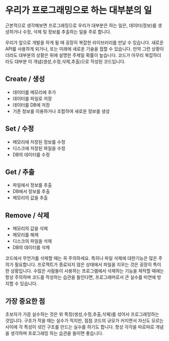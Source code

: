 # 우리가 프로그래밍으로 하는 대부분의 일
근본적으로 생각해보면 프로그래밍으로 우리가 대부분은 하는 일은,
데이터(정보)를 생성하거나 수정, 삭제 및 정보를 추출하는 일을 주로 합니다.

우리가 앞으로 개발을 하게 될 때 굉장히 복잡한 라이브러리를 만날 수 있습니다.
새로운 API를 사용하게 되거나, 또는 미래에 새로운 기술을 접할 수 있습니다.
만약 그런 상황이더라도 대부분의 상황은 위에 설명한 주제일 확률이 높습니다.
코드가 아무리 복잡하더라도 대부분 이 개념(생성,수정,삭제,추출)으로 작성된 코드입니다.

## Create / 생성
- 데이터를 메모리에 추가
- 데이터를 파일로 저장
- 데이터를 DB에 저장
- 기존 정보를 이용하거나 조합하여 새로운 정보를 생성

## Set / 수정
- 메모리에 저장된 정보를 수정
- 디스크에 저장된 파일을 수정
- DB의 데이터를 수정

## Get / 추출
- 파일에서 정보를 추출
- DB에서 정보를 추출
- 메모리의 값을 추출

## Remove / 삭제
- 메모리의 값을 삭제
- 메모리를 해제
- 디스크의 파일을 삭제
- DB의 데이터를 삭제

코드에서 무언가를 삭제할 때는 꼭 주의하세요.
특히나 파일 삭제에 대한기능은 많은 주의가 필요합니다.
프로젝트가 종료되지 않은 상태에서 파일을 지우는 것은 굉장히 특이한 상황입니다.
수많은 사람들이 사용하는 프로그램에서 삭제하는 기능을 제작할 때에는 항상 주의하며 코드를 작성하는 습관을 들인다면, 프로그래머로서 큰 실수를 미연에 방지할 수 있습니다.

## 가장 중요한 점
초보자가 가끔 실수하는 것은 위 특징(생성,수정,추출,삭졔)를 섞어서 프로그래밍하는 것입니다.
구조가 작을 때는 실수가 적지만, 점점 코드의 규모가 커지면서 자신도 모르는 사이에 각 특성이 섞인 구조를 만드는 실수를 하기도 합니다.
항상 각각을 따로따로 개념을 생각하며 프로그래밍 하는 습관을 들이면 좋습니다.
